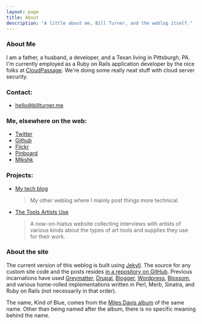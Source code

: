 ```yaml
---
layout: page
title: About
description: "A little about me, Bill Turner, and the weblog itself."
---
```

### About Me

I am a father, a husband, a developer, and a Texan living in Pittsburgh, PA. I'm currently employed as a Ruby on Rails application developer by the nice folks at [CloudPassage](http://cloudpassage.com/). We're doing some really neat stuff with cloud server security.

### Contact:

  * [hello@billturner.me](mailto:hello@billturner.me)

### Me, elsewhere on the web:

  * [Twitter](https://twitter.com/billturner)
  * [Github](https://github.com/billturner)
  * [Flickr](https://flickr.com/billturner)
  * [Pinboard](http://pinboard.in/u:billturner)
  * [Mlkshk](http://mlkshk.com/user/billturner)

### Projects:
  * [My tech blog](http://billturner.github.io/ "Bill Turner's tech blog")

    > My other weblog where I mainly post things more technical.

  * [The Tools Artists Use](http://thetoolsartistsuse.com/ "The Tools Artists Use homepage")

    > A now-on-hiatus website collecting interviews with artists of various kinds about the types of art tools and supplies they use for their work.

### About the site

The current version of this weblog is built using [Jekyll](https://github.com/mojombo/jekyll). The source for any custom site code and the posts resides [in a repository on GitHub](https://github.com/billturner/kindofblue.com). Previous incarnations have used [Greymatter](http://en.wikipedia.org/wiki/Greymatter_\(software\)), [Drupal](http://drupal.org/), [Blogger](http://blogger.com/), [Wordpress](http://wordpress.org/), [Bloxsom](http://www.blosxom.com/), and various home-rolled implementations written in Perl, Merb, Sinatra, and Ruby on Rails (not necessarily in that order).

The name, Kind of Blue, comes from the [Miles Davis album](http://www.amazon.com/gp/product/B000002ADT/ref=as_li_ss_tl?ie=UTF8&camp=1789&creative=390957&creativeASIN=B000002ADT&linkCode=as2&tag=billturner "Buy this wonderful album, via Amazon.com") of the same name. Other than being named after the album, there is no specific meaning behind the name.
